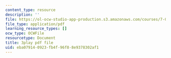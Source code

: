 ```yaml
---
content_type: resource
description: ''
file: https://ol-ocw-studio-app-production.s3.amazonaws.com/courses/7-01sc-fundamentals-of-biology-fall-2011/eba079140923fb4f96f88e9378302af1_nCBTC3-xsLM.pdf
file_type: application/pdf
learning_resource_types: []
ocw_type: OCWFile
resourcetype: Document
title: 3play pdf file
uid: eba07914-0923-fb4f-96f8-8e9378302af1
---
```

